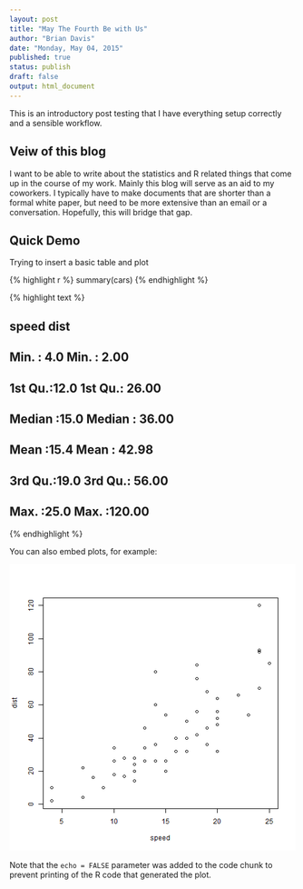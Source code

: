 ```yaml
---
layout: post
title: "May The Fourth Be with Us"
author: "Brian Davis"
date: "Monday, May 04, 2015"
published: true
status: publish
draft: false
output: html_document
---
```

 
This is an introductory post testing that I have everything setup correctly and a sensible workflow.
 
## Veiw of this blog
 
I want to be able to write about the statistics and R related things that come up in the course of my work.  Mainly this blog will serve as an aid to my coworkers.  I typically have to make documents that are shorter than a formal white paper, but need to be more extensive than an email or a conversation.  Hopefully, this will bridge that gap.
 
## Quick Demo
 
Trying to insert a basic table and plot
 

{% highlight r %}
summary(cars)
{% endhighlight %}



{% highlight text %}
##      speed           dist       
##  Min.   : 4.0   Min.   :  2.00  
##  1st Qu.:12.0   1st Qu.: 26.00  
##  Median :15.0   Median : 36.00  
##  Mean   :15.4   Mean   : 42.98  
##  3rd Qu.:19.0   3rd Qu.: 56.00  
##  Max.   :25.0   Max.   :120.00
{% endhighlight %}
 
You can also embed plots, for example:
 
![plot of chunk unnamed-chunk-2](/figures/unnamed-chunk-2-1.png) 
 
Note that the `echo = FALSE` parameter was added to the code chunk to prevent printing of the R code that generated the plot.
